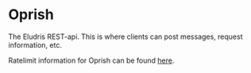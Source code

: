 # Oprish

The Eludris REST-api. This is where clients can post messages, request information, etc.

Ratelimit information for Oprish can be found [here](../models/oprish_ratelimits.md).
